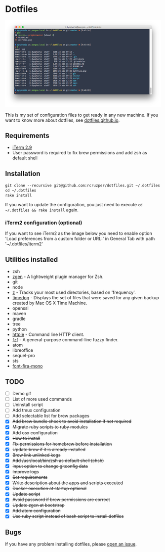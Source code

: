 # Dotfiles

![](https://raw.githubusercontent.com/rcruzper/dotfiles/master/dotfiles.png)

This is my set of configuration files to get ready in any new machine. If you want to know more about dotfiles, see [dotfiles.github.io](https://dotfiles.github.io/).

## Requirements
- [iTerm 2.9](https://iterm2.com/downloads/beta/iTerm2-2_9_20160510.zip)
- User password is required to fix brew permissions and add zsh as default shell

## Installation

```terminal
git clone --recursive git@github.com:rcruzper/dotfiles.git ~/.dotfiles
cd ~/.dotfiles
rake install
```

If you want to update the configuration, you just need to execute `cd ~/.dotfiles && rake install` again.

### iTerm2 configuration (optional)

If you want to see iTerm2 as the image below you need to enable option 'Load preferences from a custom folder or URL:' in General Tab with path '~/.dotfiles/iterm2'

## Utilities installed
- zsh
- [zgen](https://github.com/tarjoilija/zgen) - A lightweight plugin manager for Zsh.
- git
- node
- [z](https://github.com/rupa/z) - Tracks your most used directories, based on 'frequency'.
- [timedog](https://github.com/nlfiedler/timedog) - Displays the set of files that were saved for any given backup created by Mac OS X Time Machine.
- openssl
- maven
- gradle
- tree
- python
- [httpie](https://github.com/jkbrzt/httpie) - Command line HTTP client.
- [fzf](https://github.com/junegunn/fzf) - A general-purpose command-line fuzzy finder.
- atom
- libreoffice
- sequel-pro
- sts
- [font-fira-mono](https://www.fontsquirrel.com/fonts/fira-mono)

## TODO
- [ ] Demo gif
- [ ] List of more used commands
- [ ] Uninstall script
- [ ] Add tmux configuration
- [ ] Add selectable list for brew packages
- [x] ~~Add brew bundle check to avoid installation if not required~~
- [x] ~~Migrate ruby scripts to ruby modules~~
- [x] ~~Add osx configuration~~
- [x] ~~How to install~~
- [x] ~~Fix permissions for homebrew before installation~~
- [x] ~~Update brew if it is already installed~~
- [x] ~~Brew link unlinked kegs~~
- [x] ~~Add /usr/local/bin/zsh as default shell (chsh)~~
- [x] ~~Input option to change gitconfig data~~
- [x] ~~Improve logs~~
- [x] ~~Set requirements~~
- [x] ~~Write description about the apps and scripts executed~~
- [x] ~~Docker execution at startup optional~~
- [x] ~~Update script~~
- [x] ~~Avoid password if brew permissions are correct~~
- [x] ~~Update zgen at bootstrap~~
- [x] ~~Add atom configuration~~
- [x] ~~Use ruby script instead of bash script to install dotfiles~~

## Bugs
If you have any problem installing dotfiles, please [open an issue](https://github.com/rcruzper/dotfiles/issues).
